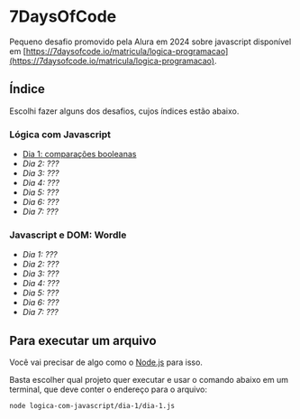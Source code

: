 # 7DaysOfCode

Pequeno desafio promovido pela Alura em 2024 sobre javascript disponível em [https://7daysofcode.io/matricula/logica-programacao](https://7daysofcode.io/matricula/logica-programacao).

## Índice

Escolhi fazer alguns dos desafios, cujos índices estão abaixo.

### Lógica com Javascript

- [Dia 1: comparações booleanas](https://github.com/chinaglia-rafa/7DaysOfCode/tree/main/logica-com-javascript/dia-1)
- _Dia 2: ???_
- _Dia 3: ???_
- _Dia 4: ???_
- _Dia 5: ???_
- _Dia 6: ???_
- _Dia 7: ???_

### Javascript e DOM: Wordle

- _Dia 1: ???_
- _Dia 2: ???_
- _Dia 3: ???_
- _Dia 4: ???_
- _Dia 5: ???_
- _Dia 6: ???_
- _Dia 7: ???_

## Para executar um arquivo

Você vai precisar de algo como o [Node.js](https://nodejs.org/) para isso.

Basta escolher qual projeto quer executar e usar o comando abaixo em um terminal, que deve conter o endereço para o arquivo:

```bash
node logica-com-javascript/dia-1/dia-1.js
```

